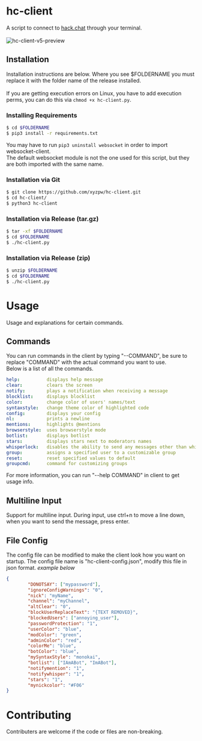 # hc-client
A script to connect to [hack.chat](https://hack.chat/) through your terminal.<br><br>
![hc-client-v5-preview](https://github.com/xyzpw/hc-client/assets/76017734/68f662a5-b0a4-42f4-9015-215f5f12cd96)


## Installation

Installation instructions are below. Where you see $FOLDERNAME you must replace it with the folder name of the release installed.<br><br>
If you are getting execution errors on Linux, you have to add execution perms, you can do this via `chmod +x hc-client.py`.

### Installing Requirements
```bash
$ cd $FOLDERNAME
$ pip3 install -r requirements.txt
```
You may have to run `pip3 uninstall websocket` in order to import websocket-client. <br>
The default websocket module is not the one used for this script, but they are both imported with the same name.
### Installation via Git
```bash
$ git clone https://github.com/xyzpw/hc-client.git
$ cd hc-client/
$ python3 hc-client
```

### Installation via Release (tar.gz)
```bash
$ tar -xf $FOLDERNAME
$ cd $FOLDERNAME
$ ./hc-client.py
```

### Installation via Release (zip)
```bash
$ unzip $FOLDERNAME
$ cd $FOLDERNAME
$ ./hc-client.py
```

# Usage
Usage and explanations for certain commands.
## Commands
You can run commands in the client by typing "--COMMAND", be sure to replace "COMMAND" with the actual command you want to use. <br>
Below is a list of all the commands.
```yml
help:          displays help message
clear:         clears the screen
notify:        plays a notification when receiving a message
blocklist:     displays blocklist
color:         change color of users' names/text
syntaxstyle:   change theme color of highlighted code
config:        displays your config
nl:            prints a newline
mentions:      highlights @mentions
browserstyle:  uses browserstyle mode
botlist:       displays botlist
stars:         displays stars next to moderators names
whisperlock:   disables the ability to send any messages other than whispers
group:         assigns a specified user to a customizable group
reset:         reset specified values to default
groupcmd:      command for customizing groups
```

For more information, you can run "--help COMMAND" in client to get usage info.

## Multiline Input

Support for multiline input. During input, use ctrl+n to move a line down, when you want to send the message, press enter.

## File Config
The config file can be modified to make the client look how you want on startup.
The config file name is "hc-client-config.json", modify this file in json format. *example below*
```json
{
        "DONOTSAY": ["mypassword"],
        "ignoreConfigWarnings": "0",
        "nick": "myName",
        "channel": "myChannel",
        "altClear": "0",
        "blockUserReplaceText": "{TEXT REMOVED}",
        "blockedUsers": ["annoying_user"],
        "passwordProtection": "1",
        "userColor": "blue",
        "modColor": "green",
        "adminColor": "red",
        "colorMe": "blue",
        "botColor": "blue",
        "mySyntaxStyle": "monokai",
        "botlist": ["IAmABot", "ImABot"],
        "notifymention": "1",
        "notifywhisper": "1",
        "stars": "1",
        "mynickcolor": "#F06"
}
```
# Contributing
Contributers are welcome if the code or files are non-breaking.
